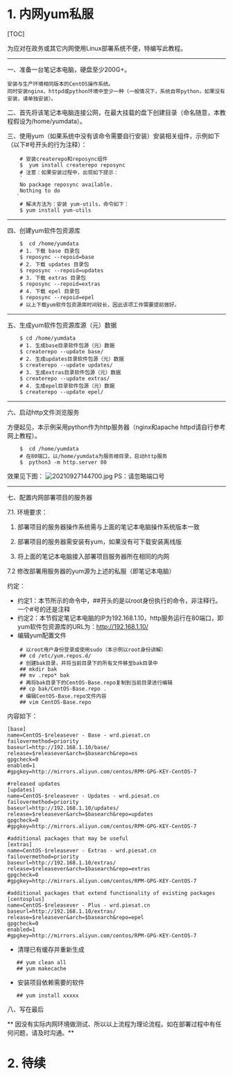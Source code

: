 # 1. 内网yum私服

[TOC]

为应对在政务或其它内网使用Linux部署系统不便，特编写此教程。

----

一、准备一台笔记本电脑，硬盘至少200G+。

    安装与生产环境相同版本的CentOS操作系统。
	同时安装nginx、httpd或python环境中至少一种（一般情况下，系统自带python，如果没有安装，请单独安装）。


二、首先将该笔记本电脑连接公网，在最大挂载的盘下创建目录（命名随意，本教程假设为/home/yumdata）。


三、使用yum（如果系统中没有该命令需要自行安装）安装相关组件，示例如下（以下#号开头的行为注释）：

````
    # 安装createrepo和reposync组件
	$  yum install createrepo reposync
	# 注意：如果安装过程中，出现如下提示：
	`
	No package reposync available.
	Nothing to do
   `
	# 解决方法为：安装 yum-utils，命令如下：
	$ yum install yum-utils
````
---
四、创建yum软件包资源库

````
    $  cd /home/yumdata
	# 1. 下载 base 目录包
	$ reposync --repoid=base
	# 2. 下载 updates 目录包
	$ reposync --repoid=updates
	# 3. 下载 extras 目录包
	$ reposync --repoid=extras
	# 4. 下载 epel 目录包
	$ reposync --repoid=epel
	# 以上下载yum软件包资源库时间较长，因此该项工作需要提前做好。
````
---
五、生成yum软件包资源库源（元）数据

````
    $ cd /home/yumdata
	# 1. 生成base目录软件包源（元）数据
	$ createrepo --update base/
	# 2. 生成updates目录软件包源（元）数据
	$ createrepo --update updates/
	# 3. 生成extras目录软件包源（元）数据
	$ createrepo --update extras/
	# 4. 生成epel目录软件包源（元）数据
	$ createrepo --update epel/
````
---
六、启动http文件浏览服务

   方便起见，本示例采用python作为http服务器（nginx和apache httpd请自行参考网上教程）。
````
    $  cd /home/yumdata
	# 在80端口，以/home/yumdata为服务根目录，启动http服务
	$  python3 -m http.server 80
````
   效果见下图：
   ![20210927144700.jpg](/uploads/projects/wrd_dev_spec/16a89af51487ee03.jpg "20210927144700.jpg")
 PS：请忽略端口号

---

七、配置内网部署项目的服务器

  7.1. 环境要求：

   1. 部署项目的服务器操作系统需与上面的笔记本电脑操作系统版本一致
  
   2. 部署项目的服务器需安装有yum，如果没有可下载安装离线版
   
   3. 将上面的笔记本电脑接入部署项目服务器所在相同的内网

7.2 修改部署用服务器的yum源为上述的私服（即笔记本电脑）

约定：

   - 约定1：本节所示的命令中，##开头的是以root身份执行的命令，非注释行。一个#号的还是注释
   - 约定2：本节假定笔记本电脑的IP为192.168.1.10，http服务运行在80端口，即yum软件包资源库的URL为：http://192.168.1.10/
   - 编辑yum配置文件

````
    # 以root用户身份登录或使用sudo（本示例以root身份讲解）
    ## cd /etc/yum.repos.d/
	# 创建bak目录，并将当前目录下的所有文件移至bak目录中
	## mkdir bak
	## mv .repo* bak
	# 再将bak目录下的CentOS-Base.repo复制到当前目录进行编辑
	## cp bak/CentOS-Base.repo .
	# 编辑CentOS-Base.repo文件内容
	## vim CentOS-Base.repo
````
内容如下：

````
[base]
name=CentOS-$releasever - Base - wrd.piesat.cn
failovermethod=priority
baseurl=http://192.168.1.10/base/
release=$releasever&arch=$basearch&repo=os
gpgcheck=0
enabled=1
#gpgkey=http://mirrors.aliyun.com/centos/RPM-GPG-KEY-CentOS-7
 
#released updates 
[updates]
name=CentOS-$releasever - Updates - wrd.piesat.cn
failovermethod=priority
baseurl=http://192.168.1.10/updates/
release=$releasever&arch=$basearch&repo=updates
gpgcheck=0
#gpgkey=http://mirrors.aliyun.com/centos/RPM-GPG-KEY-CentOS-7
 
#additional packages that may be useful
[extras]
name=CentOS-$releasever - Extras - wrd.piesat.cn
failovermethod=priority
baseurl=http://192.168.1.10/extras/
release=$releasever&arch=$basearch&repo=extras
gpgcheck=0
#gpgkey=http://mirrors.aliyun.com/centos/RPM-GPG-KEY-CentOS-7

#additional packages that extend functionality of existing packages
[centosplus]
name=CentOS-$releasever - Plus - wrd.piesat.cn
baseurl=http://192.168.1.10/extras/
release=$releasever&arch=$basearch&repo=epel
gpgcheck=0
enabled=1
#gpgkey=http://mirrors.aliyun.com/centos/RPM-GPG-KEY-CentOS-7
````

- 清理已有缓存并重新生成

````
   ## yum clean all
   ## yum makecache
````
- 安装项目依赖需要的软件

````
   ## yum install xxxxx
````

八、写在最后

** 因没有实际内网环境做测试、所以以上流程为理论流程。如在部署过程中有任何问题，请及时沟通。**

# 2. 待续
